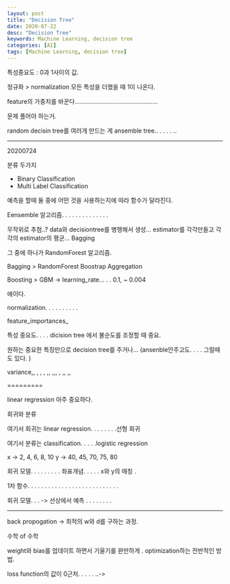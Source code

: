 ```yaml
---
layout: post
title: "Decision Tree"
date: 2020-07-22
desc: "Decision Tree"
keywords: Machine Learning, decision tree
categories: [AI]
tags: [Machine Learning, decision tree]
---
```


특성중요도 : 0과 1사이의 값. 

정규화 > normalization  모든 특성을 더했을 때 1이 나온다. 



feature의 가중치를 바꾼다................................................


문제 풀어야 하는거. 

random decisin tree를 여러개 만드는 게 ansemble tree.. . . . . ..

----------------------------------

20200724


분류 두가지 

* Binary Classification
* Multi Label Classification

예측을 할때 둘 중에 어떤 것을 사용하는지에 따라 함수가 달라진다. 



Eensemble 알고리즘. . . . . . . . . . . . . .

무작위로 추첨..? data와 decisiontree를 병행해서 생성... estimator를 각각만들고 각각의 estimator의 평균...  Bagging

그 중에 하나가 RandomForest 알고리즘.



Bagging > RandomForest
Boostrap Aggregation

Boosting > GBM  -> learning_rate... . .  0.1, ~ 0.004

에이다. 

normalization. . . . . . . . . . 

feature_importances_

특성 중요도.  .  .  . dicision tree 에서 불순도를 조정할 때 중요. 

원하는 중요한 특징만으로 decision tree를 주거나... (ansenble안주고도. . . . 그럴때도 있다. )

variance,, , , , ,, ,,, , ,, ,,  



=========


linear regression 아주 중요하다. 

회귀와 분류

여기서 회귀는 linear regression. . . . . . . .선형 회귀 

여기서 분류는 classification. . . . .logistic regression



x -> 2, 4, 6, 8, 10
y -> 40, 45, 70, 75, 80

회귀 모델. . . . . . . . . 좌표개념. . . . .  x와 y의 매칭 . 

1차 함수. . . . . . . . . . . . . . . . . . . . . . . . . . .

회귀 모델. . . -> 선상에서 예측 . . . . . . . .                    

---

back propogation -> 최적의 w와 d를 구하는 과정. 

수학 of 수학

weight와 bias를 업데이트 하면서 기울기를 완만하게 . optimization하는 전반적인 방법. 


loss function의 값이 0근처.   . . . . ..->


